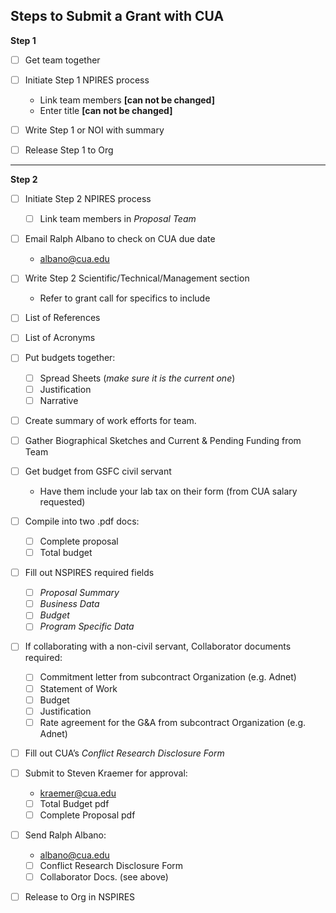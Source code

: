 **Steps to Submit a Grant with CUA**
-------------------------------------
__Step 1__

- [ ] Get team together

- [ ] Initiate Step 1 NPIRES process 
	- Link team members **[can not be changed]**
	- Enter title **[can not be changed]**

- [ ] Write Step 1 or NOI with summary

- [ ] Release Step 1 to Org

-------------------------------------
__Step 2__

- [ ] Initiate Step 2 NPIRES process
	- [ ] Link team members in *Proposal Team*

- [ ] Email Ralph Albano to check on CUA due date
	- albano@cua.edu

- [ ] Write Step 2 Scientific/Technical/Management section
	- Refer to grant call for specifics to include

- [ ] List of References  

- [ ] List of Acronyms 

- [ ] Put budgets together:
	- [ ] Spread Sheets (_make sure it is the current one_)
	- [ ] Justification
	- [ ] Narrative

- [ ] Create summary of work efforts for team.

- [ ] Gather Biographical Sketches and Current & Pending Funding from Team

- [ ] Get budget from GSFC civil servant
	- Have them include your lab tax on their form (from CUA salary requested)

- [ ] Compile into two .pdf docs:
    - [ ] Complete proposal  
    - [ ] Total budget

- [ ] Fill out NSPIRES required fields
	- [ ] *Proposal Summary*
	- [ ] *Business Data*
	- [ ] *Budget*
	- [ ] *Program Specific Data*
	
- [ ] If collaborating with a non-civil servant, Collaborator documents required:
	- [ ] Commitment letter from subcontract Organization (e.g. Adnet)
	- [ ] Statement of Work 
	- [ ] Budget
	- [ ] Justification
	- [ ] Rate agreement for the G&A from subcontract Organization (e.g. Adnet)

- [ ] Fill out CUA’s *Conflict Research Disclosure Form*
 
- [ ] Submit to Steven Kraemer for approval:
	- kraemer@cua.edu
	- [ ] Total Budget pdf
	- [ ] Complete Proposal pdf

- [ ] Send Ralph Albano:
	- albano@cua.edu
	- [ ] Conflict Research Disclosure Form
	- [ ] Collaborator Docs. (see above)

- [ ] Release to Org in NSPIRES
